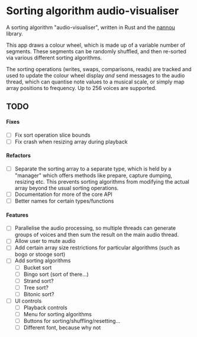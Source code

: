 # Sorting algorithm audio-visualiser

A sorting algorithm "audio-visualiser", written in Rust and the [nannou](https://github.com/nannou-org/nannou) library.

This app draws a colour wheel, which is made up of a variable number of segments. These segments can be randomly shuffled, and then re-sorted via various different sorting algorithms.

The sorting operations (writes, swaps, comparisons, reads) are tracked and used to update the colour wheel display *and* send messages to the audio thread, which can quantise note values to a musical scale, or simply map array positions to frequency. Up to 256 voices are supported.

## TODO

#### Fixes
- [ ] Fix sort operation slice bounds
- [ ] Fix crash when resizing array during playback

#### Refactors
- [ ] Separate the sorting array to a separate type, which is held by a "manager" which offers methods like prepare, capture dumping, resizing etc. This prevents sorting algorithms from modifying the actual array beyond the usual sorting operations.
- [ ] Documentation for more of the core API
- [ ] Better names for certain types/functions

#### Features
- [ ] Parallelise the audio processing, so multiple threads can generate groups of voices and then sum the result on the main audio thread.
- [ ] Allow user to mute audio
- [ ] Add certain array size restrictions for particular algorithms (such as bogo or stooge sort)
- [ ] Add sorting algorithms
    - [ ] Bucket sort
    - [ ] Bingo sort (sort of there...)
    - [ ] Strand sort?
    - [ ] Tree sort?
    - [ ] Bitonic sort?
- [ ] UI controls
    - [ ] Playback controls
    - [ ] Menu for sorting algorithms
    - [ ] Buttons for sorting/shuffling/resetting...
    - [ ] Different font, because why not
